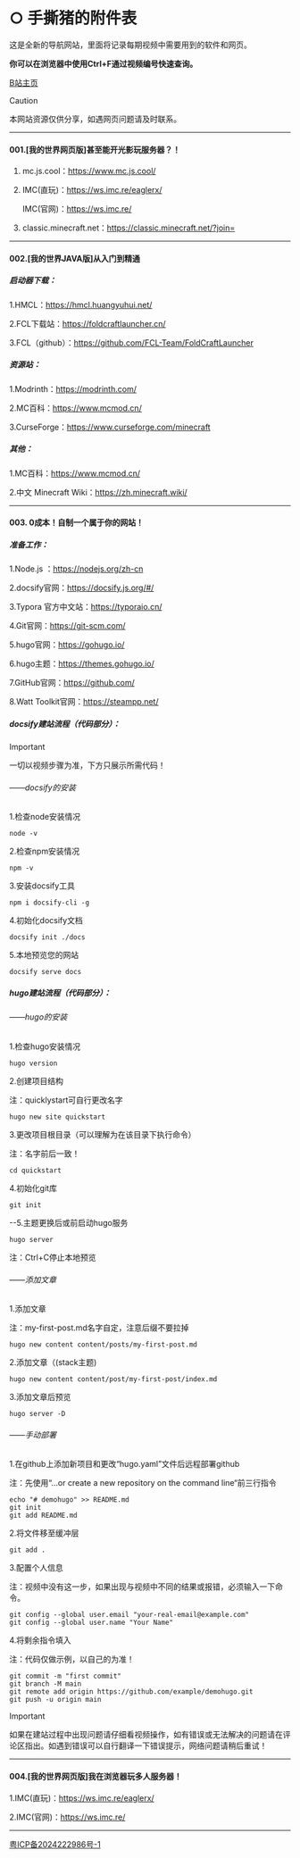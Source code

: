 # ○ 手撕猪的附件表

这是全新的导航网站，里面将记录每期视频中需要用到的软件和网页。

**你可以在浏览器中使用Ctrl+F通过视频编号快速查询。**

[B站主页](https://space.bilibili.com/1776215751?spm_id_from=333.1007.0.0)

> [!CAUTION]
>
> 本网站资源仅供分享，如遇网页问题请及时联系。

------

#### 001.[我的世界网页版]甚至能开光影玩服务器？！

1. mc.js.cool：https://www.mc.js.cool/

2. IMC(直玩)：https://ws.imc.re/eaglerx/

   IMC(官网)：https://ws.imc.re/

3. classic.minecraft.net：https://classic.minecraft.net/?join=

   

------

#### 002.[我的世界JAVA版]从入门到精通

##### 启动器下载：

1.HMCL：https://hmcl.huangyuhui.net/

2.FCL下载站：https://foldcraftlauncher.cn/

3.FCL（github）：https://github.com/FCL-Team/FoldCraftLauncher

##### 资源站：

1.Modrinth：https://modrinth.com/

2.MC百科：https://www.mcmod.cn/

3.CurseForge：https://www.curseforge.com/minecraft

##### 其他：

1.MC百科：https://www.mcmod.cn/

2.中文 Minecraft Wiki：https://zh.minecraft.wiki/

------

#### 003.  0成本！自制一个属于你的网站！

##### 准备工作：

1.Node.js ：https://nodejs.org/zh-cn

2.docsify官网：https://docsify.js.org/#/

3.Typora 官方中文站：https://typoraio.cn/

4.Git官网：https://git-scm.com/

5.hugo官网：https://gohugo.io/

6.hugo主题：https://themes.gohugo.io/

7.GitHub官网：https://github.com/

8.Watt Toolkit官网：https://steampp.net/

##### docsify建站流程（代码部分）：

> [!IMPORTANT]
>
> 一切以视频步骤为准，下方只展示所需代码！

###### ——docsify的安装

1.检查node安装情况

```
node -v
```

2.检查npm安装情况

```
npm -v
```

3.安装docsify工具

```
npm i docsify-cli -g
```

4.初始化docsify文档

```
docsify init ./docs
```

5.本地预览您的网站

```
docsify serve docs
```

##### hugo建站流程（代码部分）：

###### ——hugo的安装

1.检查hugo安装情况

```
hugo version
```

2.创建项目结构

注：quicklystart可自行更改名字

```
hugo new site quickstart
```

3.更改项目根目录（可以理解为在该目录下执行命令）

注：名字前后一致！

```
cd quickstart
```

4.初始化git库

```
git init
```

--5.主题更换后或前启动hugo服务

```
hugo server
```

注：Ctrl+C停止本地预览



###### ——添加文章

1.添加文章

注：my-first-post.md名字自定，注意后缀不要拉掉

```
hugo new content content/posts/my-first-post.md
```

2.添加文章（(stack主题)

```
hugo new content content/post/my-first-post/index.md
```

3.添加文章后预览

```
hugo server -D
```



###### ——手动部署

1.在github上添加新项目和更改“hugo.yaml”文件后远程部署github

注：先使用“…or create a new repository on the command line“前三行指令

```
echo "# demohugo" >> README.md
git init
git add README.md
```

2.将文件移至缓冲层

```
git add .
```

3.配置个人信息

注：视频中没有这一步，如果出现与视频中不同的结果或报错，必须输入一下命令。

```
git config --global user.email "your-real-email@example.com"
git config --global user.name "Your Name"
```

4.将剩余指令填入

注：代码仅做示例，以自己的为准！

```
git commit -m "first commit"
git branch -M main
git remote add origin https://github.com/example/demohugo.git
git push -u origin main
```

> [!IMPORTANT]
>
> 如果在建站过程中出现问题请仔细看视频操作，如有错误或无法解决的问题请在评论区指出。如遇到错误可以自行翻译一下错误提示，网络问题请稍后重试！

------

#### 004.[我的世界网页版]我在浏览器玩多人服务器！

1.IMC(直玩)：https://ws.imc.re/eaglerx/

2.IMC(官网)：https://ws.imc.re/

------

[粤ICP备2024222986号-1](https://beian.miit.gov.cn/#/Integrated/index)


